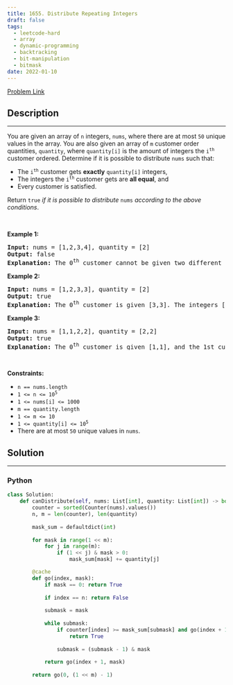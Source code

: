 ```yaml
---
title: 1655. Distribute Repeating Integers
draft: false
tags: 
  - leetcode-hard
  - array
  - dynamic-programming
  - backtracking
  - bit-manipulation
  - bitmask
date: 2022-01-10
---
```


[Problem Link](https://leetcode.com/problems/distribute-repeating-integers/)

## Description

---
<p>You are given an array of <code>n</code> integers, <code>nums</code>, where there are at most <code>50</code> unique values in the array. You are also given an array of <code>m</code> customer order quantities, <code>quantity</code>, where <code>quantity[i]</code> is the amount of integers the <code>i<sup>th</sup></code> customer ordered. Determine if it is possible to distribute <code>nums</code> such that:</p>

<ul>
	<li>The <code>i<sup>th</sup></code> customer gets <strong>exactly</strong> <code>quantity[i]</code> integers,</li>
	<li>The integers the <code>i<sup>th</sup></code> customer gets are <strong>all equal</strong>, and</li>
	<li>Every customer is satisfied.</li>
</ul>

<p>Return <code>true</code><em> if it is possible to distribute </em><code>nums</code><em> according to the above conditions</em>.</p>

<p>&nbsp;</p>
<p><strong class="example">Example 1:</strong></p>

<pre>
<strong>Input:</strong> nums = [1,2,3,4], quantity = [2]
<strong>Output:</strong> false
<strong>Explanation:</strong> The 0<sup>th</sup> customer cannot be given two different integers.
</pre>

<p><strong class="example">Example 2:</strong></p>

<pre>
<strong>Input:</strong> nums = [1,2,3,3], quantity = [2]
<strong>Output:</strong> true
<strong>Explanation:</strong> The 0<sup>th</sup> customer is given [3,3]. The integers [1,2] are not used.
</pre>

<p><strong class="example">Example 3:</strong></p>

<pre>
<strong>Input:</strong> nums = [1,1,2,2], quantity = [2,2]
<strong>Output:</strong> true
<strong>Explanation:</strong> The 0<sup>th</sup> customer is given [1,1], and the 1st customer is given [2,2].
</pre>

<p>&nbsp;</p>
<p><strong>Constraints:</strong></p>

<ul>
	<li><code>n == nums.length</code></li>
	<li><code>1 &lt;= n &lt;= 10<sup>5</sup></code></li>
	<li><code>1 &lt;= nums[i] &lt;= 1000</code></li>
	<li><code>m == quantity.length</code></li>
	<li><code>1 &lt;= m &lt;= 10</code></li>
	<li><code>1 &lt;= quantity[i] &lt;= 10<sup>5</sup></code></li>
	<li>There are at most <code>50</code> unique values in <code>nums</code>.</li>
</ul>


## Solution

---
### Python
``` py title='distribute-repeating-integers'
class Solution:
    def canDistribute(self, nums: List[int], quantity: List[int]) -> bool:
        counter = sorted(Counter(nums).values())
        n, m = len(counter), len(quantity)
        
        mask_sum = defaultdict(int)
        
        for mask in range(1 << m):
            for j in range(m):
                if (1 << j) & mask > 0:
                    mask_sum[mask] += quantity[j]

        @cache
        def go(index, mask):
            if mask == 0: return True
            
            if index == n: return False
            
            submask = mask
            
            while submask:
                if counter[index] >= mask_sum[submask] and go(index + 1, submask ^ mask):
                    return True
                
                submask = (submask - 1) & mask
            
            return go(index + 1, mask)
        
        return go(0, (1 << m) - 1)
            
            
        
        
```

